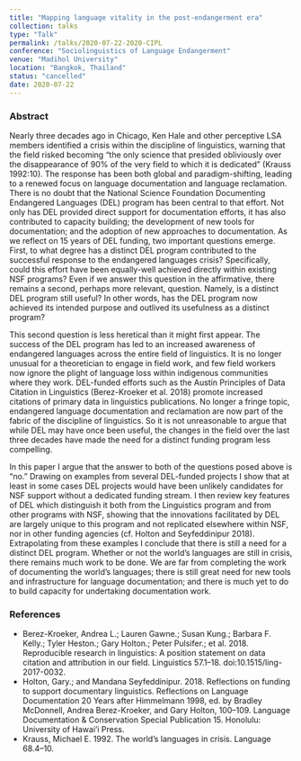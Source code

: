 ```yaml
---
title: "Mapping language vitality in the post-endangerment era"
collection: talks
type: "Talk"
permalink: /talks/2020-07-22-2020-CIPL
conference: "Sociolinguistics of Language Endangerment"
venue: "Madihol University"
location: "Bangkok, Thailand"
status: "cancelled"
date: 2020-07-22
---
```


<h3>Abstract</h3><p>Nearly three decades ago in Chicago, Ken Hale and other perceptive LSA members identified a crisis within the discipline of linguistics, warning that the field risked becoming “the only science that presided obliviously over the disappearance of 90% of the very field to which it is dedicated” (Krauss 1992:10). The response has been both global and paradigm-shifting, leading to a renewed focus on language documentation and language reclamation. There is no doubt that the National Science Foundation Documenting Endangered Languages (DEL) program has been central to that effort. Not only has DEL provided direct support for documentation efforts, it has also contributed to capacity building; the development of new tools for documentation; and the adoption of new approaches to documentation. As we reflect on 15 years of DEL funding, two important questions emerge. First, to what degree has a distinct DEL program contributed to the successful response to the endangered languages crisis? Specifically, could this effort have been equally-well achieved directly within existing NSF programs? Even if we answer this question in the affirmative, there remains a second, perhaps more relevant, question. Namely, is a distinct DEL program still useful? In other words, has the DEL program now achieved its intended purpose and outlived its usefulness as a distinct program?</p><p>This second question is less heretical than it might first appear. The success of the DEL program has led to an increased awareness of endangered languages across the entire field of linguistics. It is no longer unusual for a theoretician to engage in field work, and few field workers now ignore the plight of language loss within indigenous communities where they work. DEL-funded efforts such as the Austin Principles of Data Citation in Linguistics (Berez-Kroeker et al. 2018) promote increased citations of primary data in linguistics publications. No longer a fringe topic, endangered language documentation and reclamation are now part of the fabric of the discipline of linguistics. So it is not unreasonable to argue that while DEL may have once been useful, the changes in the field over the last three decades have made the need for a distinct funding program less compelling.</p><p>In this paper I argue that the answer to both of the questions posed above is “no.” Drawing on examples from several DEL-funded projects I show that at least in some cases DEL projects would have been unlikely candidates for NSF support without a dedicated funding stream. I then review key features of DEL which distinguish it both from the Linguistics program and from other programs with NSF, showing that the innovations facilitated by DEL are largely unique to this program and not replicated elsewhere within NSF, nor in other funding agencies (cf. Holton and Seyfeddinipur 2018). Extrapolating from these examples I conclude that there is still a need for a distinct DEL program. Whether or not the world’s languages are still in crisis, there remains much work to be done. We are far from completing the work of documenting the world’s languages; there is still great need for new tools and infrastructure for language documentation; and there is much yet to do to build capacity for undertaking documentation work. </p> <h3>References</h3><ul><li>Berez-Kroeker, Andrea L.; Lauren Gawne.; Susan Kung.; Barbara F. Kelly.; Tyler Heston.; Gary Holton.; Peter Pulsifer.; et al. 2018. Reproducible research in linguistics: A position statement on data citation and attribution in our field. Linguistics 57.1–18. doi:10.1515/ling-2017-0032.</li><li>Holton, Gary.; and Mandana Seyfeddinipur. 2018. Reflections on funding to support documentary linguistics. Reflections on Language Documentation 20 Years after Himmelmann 1998, ed. by Bradley McDonnell, Andrea Berez-Kroeker, and Gary Holton, 100–109. Language Documentation &amp; Conservation Special Publication 15. Honolulu: University of Hawai’i Press.</li><li>Krauss, Michael E. 1992. The world’s languages in crisis. Language 68.4–10.</li></ul>
